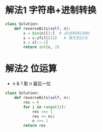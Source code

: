# 解法1  字符串+进制转换
```python
class Solution:
    def reverseBits(self, n):
        s = bin(n)[2:]  # 10进制转2进制
        s = s.zfill(32)   # 填充至32位
        s = s[::-1]
        return int(s, 2)
```

# 解法2 位运算
* n & 1 取 n 最后一位
```python
class Solution:
    def reverseBits(self, n):
        res = 0
        for i in range(32):
            res <<= 1
            res += n&1
            n >>= 1
        return res
```